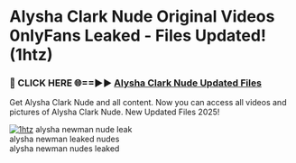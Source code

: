 # Alysha Clark Nude Original Videos 0nlyFans Leaked - Files Updated! (1htz)

<h3>🔴 CLICK HERE 🌐==►► <a href="https://tinyurl.com/4mcuefdz" rel="nofollow">Alysha Clark Nude Updated Files</a></h3>

Get Alysha Clark Nude and all content. Now you can access all videos and pictures of Alysha Clark Nude. New Updated Files 2025!

[![1htz](https://i.imgur.com/StAQSOY.gif)](https://tinyurl.com/4mcuefdz)
alysha newman nude leak<br>
alysha newman leaked nudes<br>
alysha newman nudes leaked